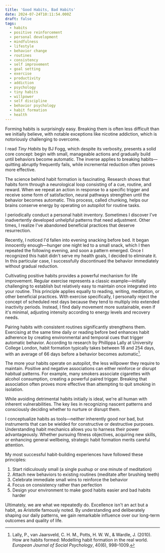 ```yaml
---
title: 'Good Habits, Bad Habits'
date: 2024-07-24T10:11:54.000Z
draft: false
tags:
  - habits
  - positive reinforcement
  - personal development
  - mindfulness
  - lifestyle
  - behavior change
  - routines
  - consistency
  - self improvement
  - goal setting
  - exercise
  - productivity
  - addiction
  - psychology
  - tiny habits
  - willpower
  - self discipline
  - behavior psychology
  - habit formation
  - health
---
```


Forming habits is surprisingly easy. Breaking them is often less difficult than we
initially believe, with notable exceptions like nicotine addiction, which is notoriously
challenging to overcome.

I read _Tiny Habits_ by BJ Fogg, which despite its verbosity, presents a solid core
concept: begin with small, manageable actions and gradually build until behaviors
become automatic. The inverse applies to breaking habits—quitting abruptly frequently
fails, while incremental reduction often proves more effective.

The science behind habit formation is fascinating. Research shows that habits form
through a neurological loop consisting of a cue, routine, and reward. When we repeat
an action in response to a specific trigger and receive some form of satisfaction,
neural pathways strengthen until the behavior becomes automatic. This process, called
chunking, helps our brains conserve energy by operating on autopilot for routine
tasks.

I periodically conduct a personal habit inventory. Sometimes I discover I've inadvertently
developed unhelpful patterns that need adjustment. Other times, I realize I've
abandoned beneficial practices that deserve resurrection.

Recently, I noticed I'd fallen into evening snacking before bed. It began innocently
enough—hunger one night led to a small snack, which I then repeated the following
evening, and soon a pattern emerged. Once I recognized this habit didn't serve my
health goals, I decided to eliminate it. In this particular case, I successfully
discontinued the behavior immediately without gradual reduction.

Cultivating positive habits provides a powerful mechanism for life improvement. Regular
exercise represents a classic example—initially challenging to establish but relatively
easy to maintain once integrated into your routine. This principle applies equally
to reading, writing, meditation, or other beneficial practices. With exercise specifically,
I personally reject the concept of scheduled rest days because they tend to multiply
into extended inactivity periods. Instead, I find daily movement more sustainable,
even if it's minimal, adjusting intensity according to energy levels and recovery needs.

Pairing habits with consistent routines significantly strengthens them. Exercising
at the same time daily or reading before bed enhances habit adherence by creating
environmental and temporal cues that trigger automatic behavior. According to research
by Phillippa Lally at University College London, habit formation typically takes
between 18 and 254 days, with an average of 66 days before a behavior becomes automatic[^1].

The more your habits operate on autopilot, the less willpower they require to maintain.
Positive and negative associations can either reinforce or disrupt habitual patterns.
For example, many smokers associate cigarettes with alcohol consumption, creating
a powerful paired trigger. Breaking that association often proves more effective than
attempting to quit smoking in isolation.

While avoiding detrimental habits initially is ideal, we're all human with inherent
vulnerabilities. The key lies in recognizing nascent patterns and consciously deciding
whether to nurture or disrupt them.

I conceptualize habits as tools—neither inherently good nor bad, but instruments that
can be wielded for constructive or destructive purposes. Understanding habit mechanics
allows you to harness their power advantageously. Whether pursuing fitness objectives,
acquiring new skills, or enhancing general wellbeing, strategic habit formation merits
careful attention.

My most successful habit-building experiences have followed these principles:

1. Start ridiculously small (a single pushup or one minute of meditation)
2. Attach new behaviors to existing routines (meditate after brushing teeth)
3. Celebrate immediate small wins to reinforce the behavior
4. Focus on consistency rather than perfection
5. Design your environment to make good habits easier and bad habits harder

Ultimately, we are what we repeatedly do. Excellence isn't an act but a habit, as
Aristotle famously noted. By understanding and deliberately shaping our daily patterns,
we gain remarkable influence over our long-term outcomes and quality of life.

[^1]: Lally, P., van Jaarsveld, C. H. M., Potts, H. W. W., & Wardle, J. (2010). How are habits formed: Modelling habit formation in the real world. _European Journal of Social Psychology_, 40(6), 998–1009.
